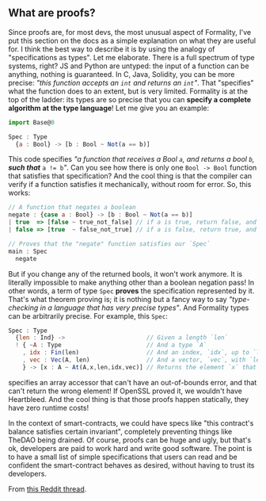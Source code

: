 ## What are proofs?

Since proofs are, for most devs, the most unusual aspect of Formality, I've put this section on the docs as a simple explanation on what they are useful for. I think the best way to describe it is by using the analogy of "specifications as types". Let me elaborate. There is a full spectrum of type systems, right? JS and Python are untyped: the input of a function can be anything, nothing is guaranteed. In C, Java, Solidity, you can be more precise: *"this function accepts an `int` and returns an `int`"*. That "specifies" what the function does to an extent, but is very limited. Formality is at the top of the ladder: its types are so precise that you can **specify a complete algorithm at the type language**! Let me give you an example:

```javascript
import Base@0

Spec : Type
  {a : Bool} -> [b : Bool ~ Not(a == b)]
```

This code specifies *"a function that receives a Bool `a`, and returns a bool `b`,* ***such that*** `a != b`*"*. Can you see how there is only one `Bool -> Bool` function that satisfies that specification? And the cool thing is that the compiler can verify if a function satisfies it mechanically, without room for error. So, this works:

```javascript
// A function that negates a boolean
negate : {case a : Bool} -> [b : Bool ~ Not(a == b)]
| true  => [false ~ true_not_false] // if a is true, return false, and prove that `a != false`
| false => [true  ~ false_not_true] // if a is false, return true, and prove that `a != true"

// Proves that the "negate" function satisfies our `Spec`
main : Spec
  negate
```

But if you change any of the returned bools, it won't work anymore. It is literally impossible to make anything other than a boolean negation pass! In other words, a term of type `Spec` **proves** the specification represented by it. That's what theorem proving is; it is nothing but a fancy way to say *"type-checking in a language that has very precise types"*. And Formality types can be arbitrarily precise. For example, this `Spec`:

```javascript
Spec : Type
  {len : Ind} ->                       // Given a length `len`
  ! { ~A : Type                        // And a type `A`
    , idx : Fin(len)                   // And an index, `idx`, up to `len`
    , vec : Vec(A, len)                // And a vector, `vec`, with `len` elements of type `A`
    } -> [x : A ~ At(A,x,len,idx,vec)] // Returns the element `x` that is at index `idx` of that `vec`
```

specifies an array accessor that can't have an out-of-bounds error, and that can't return the wrong element! If OpenSSL proved it, we wouldn't have Heartbleed. And the cool thing is that those proofs happen statically, they have zero runtime costs!

In the context of smart-contracts, we could have specs like "this contract's balance satisfies certain invariant", completely preventing things like TheDAO being drained. Of course, proofs can be huge and ugly, but that's ok, developers are paid to work hard and write good software. The point is to have a small list of simple specifications that users can read and be confident the smart-contract behaves as desired, without having to trust its developers.

From [this Reddit thread](https://www.reddit.com/r/ethereum/comments/d45vpq/im_hyper_bullish_on_ethereum/f08waxj/?context=1).
